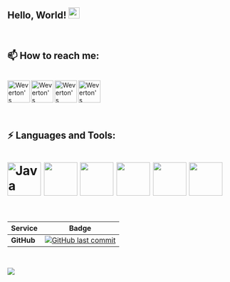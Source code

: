 ### <h2>Hello, World! <img src="https://media.giphy.com/media/hvRJCLFzcasrR4ia7z/giphy.gif" width="25px"></h2>
<br />

<h2>📫 How to reach me:</h2>
<br />
<div>
  <a href="https://www.linkedin.com/in/weverton-souza-37a3a8b7/">
    <img  align="left" alt="Weverton's LinkedIN" width="50" src="https://img.icons8.com/external-justicon-lineal-color-justicon/64/000000/external-linkedin-social-media-justicon-lineal-color-justicon.png"/>
  </a>
  <a href="https://open.spotify.com/user/weverton.silva.souza?si=c0eb68e9df044c2d">
    <img align="left" alt="Weverton's Spotify" width="50" src="https://img.icons8.com/dusk/64/000000/spotify.png"/>
  </a>

  <a href="mailto:wevertonad@gmail.com">
    <img align="left" alt="Weverton's email" width="50" src="https://img.icons8.com/doodle/48/000000/gmail-new.png"/>
  </a>

  <a>
    <img align="left" alt="Weverton's instagram" width="50" src="https://img.icons8.com/dusk/64/000000/instagram-new.png"/>
  </a>
  <br />
</div>
<br />
<h2></h2>
<br />

<h2>⚡ Languages and Tools:</h2>
<h1>
  <img height="75" src="https://img.icons8.com/dusk/64/000000/java-coffee-cup-logo.png" alt="Java"/>
  <img height="75" src="https://img.icons8.com/dusk/64/000000/docker.png"/>
  <img height="75" src="https://img.icons8.com/color/48/000000/spring-logo.png"/>
  <img height="75" src="https://img.icons8.com/doodle/48/000000/github--v1.png"/>
  <img height="75" src="https://img.icons8.com/color/50/000000/angularjs.png"/>
  <img height="75" src="https://img.icons8.com/color/48/000000/nodejs.png"/>
</h1>

<br />

|     Service     | Badge |
|-----------------|-------|
|  **GitHub**     |[![GitHub last commit](https://img.shields.io/github/last-commit/weverton-souza/weverton-souza.github.io)](https://github.com/Spring-Boot-Framework/Spring-Boot-Application-Template/commits/master)

<br />


<!--
**weverton-souza/weverton-souza** is a ✨ _special_ ✨ repository because its `README.md` (this file) appears on your GitHub profile.

Here are some ideas to get you started:

- 🔭 I’m currently working on ...
- 🌱 I’m currently learning ...
- 👯 I’m looking to collaborate on ...
- 🤔 I’m looking for help with ...
- 💬 Ask me about ...
- 😄 Pronouns: ...
- ⚡ Fun fact: ...
-->
![](https://visitor-badge.glitch.me/badge?page_id=weverton-souza.weverton-souza)
